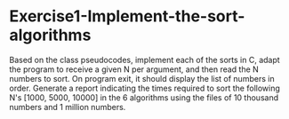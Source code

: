 # Exercise1-Implement-the-sort-algorithms
Based on the class pseudocodes, implement each of the sorts in C, adapt the program to receive a given N per argument, and then read the N numbers to sort. On program exit, it should display the list of numbers in order. Generate a report indicating the times required to sort the following N's [1000, 5000, 10000] in the 6 algorithms using the files of 10 thousand numbers and 1 million numbers.
